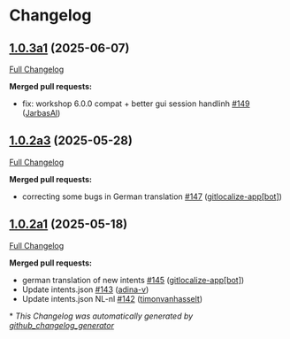 # Changelog

## [1.0.3a1](https://github.com/OpenVoiceOS/ovos-skill-weather/tree/1.0.3a1) (2025-06-07)

[Full Changelog](https://github.com/OpenVoiceOS/ovos-skill-weather/compare/1.0.2a3...1.0.3a1)

**Merged pull requests:**

- fix: workshop 6.0.0 compat + better gui session handlinh [\#149](https://github.com/OpenVoiceOS/ovos-skill-weather/pull/149) ([JarbasAl](https://github.com/JarbasAl))

## [1.0.2a3](https://github.com/OpenVoiceOS/ovos-skill-weather/tree/1.0.2a3) (2025-05-28)

[Full Changelog](https://github.com/OpenVoiceOS/ovos-skill-weather/compare/1.0.2a1...1.0.2a3)

**Merged pull requests:**

- correcting some bugs in German translation [\#147](https://github.com/OpenVoiceOS/ovos-skill-weather/pull/147) ([gitlocalize-app[bot]](https://github.com/apps/gitlocalize-app))

## [1.0.2a1](https://github.com/OpenVoiceOS/ovos-skill-weather/tree/1.0.2a1) (2025-05-18)

[Full Changelog](https://github.com/OpenVoiceOS/ovos-skill-weather/compare/1.0.1...1.0.2a1)

**Merged pull requests:**

- german translation of new intents [\#145](https://github.com/OpenVoiceOS/ovos-skill-weather/pull/145) ([gitlocalize-app[bot]](https://github.com/apps/gitlocalize-app))
- Update intents.json [\#143](https://github.com/OpenVoiceOS/ovos-skill-weather/pull/143) ([adina-v](https://github.com/adina-v))
- Update intents.json NL-nl [\#142](https://github.com/OpenVoiceOS/ovos-skill-weather/pull/142) ([timonvanhasselt](https://github.com/timonvanhasselt))



\* *This Changelog was automatically generated by [github_changelog_generator](https://github.com/github-changelog-generator/github-changelog-generator)*
